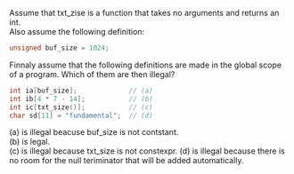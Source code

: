 Assume that txt_zise is a function that takes no arguments and returns an int.  
Also assume the following definition:
```cpp
unsigned buf_size = 1024;
```
Finnaly assume that the following definitions are made in the global scope of a program. Which of them are then illegal?  
```cpp
int ia[buf_size];             // (a)
int ib[4 * 7 - 14];           // (b)
int ic[txt_size()];           // (c)
char sd[11] = "fundamental";  // (d)
```
(a) is illegal beacuse buf_size is not contstant.  
(b) is legal.  
(c) is illegal because txt_size is not constexpr.
(d) is illegal because there is no room for the null teriminator that will be added automatically.  
